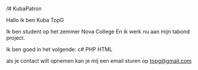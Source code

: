 /# KubaPatron
 
 Hallo ik ben Kuba TopG 

 Ik ben student op het zemmer Nova College En ik werk nu aan mijn tabond project. 

 Ik ben goed in het volgende:
 c#
 PHP
 HTML

 als je contact wilt opnemen kan je mij een email sturen op topg@gmail.com